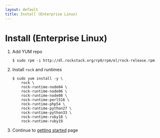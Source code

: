 ```yaml
---
layout: default
title: Install (Enterprise Linux)
---
```


# Install (Enterprise Linux)

 1. Add YUM repo

        $ sudo rpm -i http://dl.rockstack.org/rp0/rpm/el/rock-release.rpm

 1. Install `rock` and runtimes

        $ sudo yum install -y \
            rock \
            rock-runtime-node04 \
            rock-runtime-node06 \
            rock-runtime-node08 \
            rock-runtime-perl516 \
            rock-runtime-php54 \
            rock-runtime-python27 \
            rock-runtime-python33 \
            rock-runtime-ruby18 \
            rock-runtime-ruby19

 1. Continue to [getting started](/docs/) page

